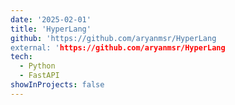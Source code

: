 ```yaml
---
date: '2025-02-01'
title: 'HyperLang'
github: 'https://github.com/aryanmsr/HyperLang
external: 'https://github.com/aryanmsr/HyperLang
tech:
  - Python
  - FastAPI
showInProjects: false
---
```

